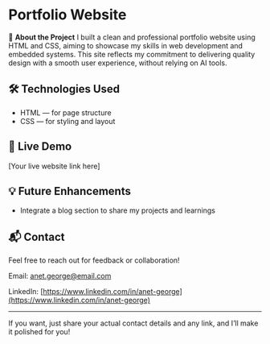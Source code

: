 

# Portfolio Website

📌 **About the Project**
I built a clean and professional portfolio website using HTML and CSS, aiming to showcase my skills in web development and embedded systems. This site reflects my commitment to delivering quality design with a smooth user experience, without relying on AI tools.

## 🛠 Technologies Used

* HTML — for page structure
* CSS — for styling and layout

## 🔗 Live Demo

\[Your live website link here]



## 💡 Future Enhancements

* Integrate a blog section to share my projects and learnings

## 📬 Contact

Feel free to reach out for feedback or collaboration!

Email: [anet.george@email.com](mailto:anet.george@email.com)

LinkedIn: [https://www.linkedin.com/in/anet-george](https://www.linkedin.com/in/anet-george)

---

If you want, just share your actual contact details and any link, and I’ll make it polished for you!

